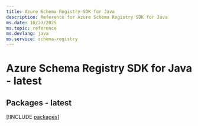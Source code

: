 ```yaml
---
title: Azure Schema Registry SDK for Java
description: Reference for Azure Schema Registry SDK for Java
ms.date: 10/23/2025
ms.topic: reference
ms.devlang: java
ms.service: schema-registry
---
```

# Azure Schema Registry SDK for Java - latest
## Packages - latest
[!INCLUDE [packages](schema-registry-index.md)]